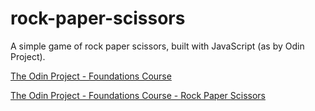 # rock-paper-scissors
A simple game of rock paper scissors, built with JavaScript (as by Odin Project).

[The Odin Project - Foundations Course](https://www.theodinproject.com/courses/foundations)

[The Odin Project - Foundations Course - Rock Paper Scissors](https://www.theodinproject.com/courses/foundations/lessons/rock-paper-scissors)
